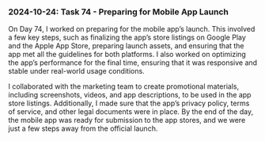 ### 2024-10-24: Task 74 - Preparing for Mobile App Launch

On Day 74, I worked on preparing for the mobile app’s launch. This involved a few key steps, such as finalizing the app’s store listings on Google Play and the Apple App Store, preparing launch assets, and ensuring that the app met all the guidelines for both platforms. I also worked on optimizing the app’s performance for the final time, ensuring that it was responsive and stable under real-world usage conditions.

I collaborated with the marketing team to create promotional materials, including screenshots, videos, and app descriptions, to be used in the app store listings. Additionally, I made sure that the app’s privacy policy, terms of service, and other legal documents were in place. By the end of the day, the mobile app was ready for submission to the app stores, and we were just a few steps away from the official launch.